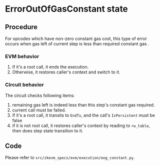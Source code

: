 # ErrorOutOfGasConstant state

## Procedure
For opcodes which have non-zero constant gas cost, this type of error occurs when gas left of 
current step is less than required constant gas .

### EVM behavior

1. If it's a root call, it ends the execution.
2. Otherwise, it restores caller's context and switch to it.

### Circuit behavior

The circuit checks following items:

1. remaining gas left is indeed less than this step's constant gas required.
2. current call must be failed.
3. If it's a root call, it transits to `EndTx`, and the call's `IsPersistent` must be false
4. if it is not root call, it restores caller's context by reading to `rw_table`, then does step state transition to it.

## Code

Please refer to `src/zkevm_specs/evm/execution/oog_constant.py`.
